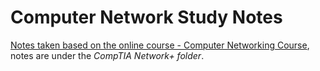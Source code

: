 # Computer Network Study Notes

[Notes taken based on the online course - Computer Networking Course](https://www.youtube.com/watch?v=qiQR5rTSshw&t=5672s&ab_channel=freeCodeCamp.org), notes are under the *CompTIA Network+ folder*.

